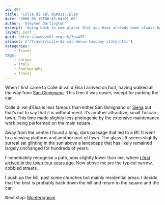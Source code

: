 ```yaml
---
id: 497
title: 'Colle di val d&#8217;Elsa'
date: '2008-06-19T06:45:04+01:00'
author: 'Stephen Darlington'
excerpt: 'Going back to see places that you have already been always has the possibility of throwing up surprises. Today was no exception.'
layout: post
guid: 'http://www.zx81.org.uk/?p=497'
aliases: ['/travel/colle-di-val-delsa-tuscany-italy.html']
categories:
    - Travel
tags:
    - europe
    - italy
    - Photography
    - Travel
---
```


When I first came to Colle di val d’Elsa I arrived on foot, having walked all the way from [San Gimignano](http://www.zx81.org.uk/travel/san-gimignano-tuscany-italy.html). This time it was easier, except for parking the car.

Colle di val d’Elsa is less famous than either San Gimignano or [Siena](http://www.zx81.org.uk/travel/siena-tuscany-italy.html) but that’s not to say that it is without merit. It’s another attractive, small Tuscan town. This time made slightly less photogenic by the extensive maintenance work being performed on the main square.

Away from the centre I found a long, dark passage that led to a lift. It went to a viewing platform and another part of town. The glass lift seems slightly surreal sat glinting in the sun above a landscape that has likely remained largely unchanged for hundreds of years.

I immediately recognise a path, now slightly lower than me, where [I first arrived in the town four years ago](http://www.zx81.org.uk/travel/italy2.html). Now above me are the typical narrow, cobbled streets.

I push up the hill, past some churches but mainly residential areas. I decide that the best is probably back down the hill and return to the square and the car.

Next stop: [Monteriggioni](http://www.zx81.org.uk/travel/monteriggioni-tuscany-italy.html).
